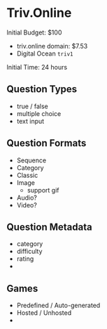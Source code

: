 # Triv.Online


Initial Budget: $100
- triv.online domain: $7.53
- Digital Ocean `triv1`



Initial Time: 24 hours



## Question Types

- true / false
- multiple choice
- text input

## Question Formats

- Sequence
- Category
- Classic
- Image
    - support gif
- Audio?
- Video?

## Question Metadata

- category
- difficulty
- rating
- 


## Games

- Predefined / Auto-generated
- Hosted / Unhosted
- 
